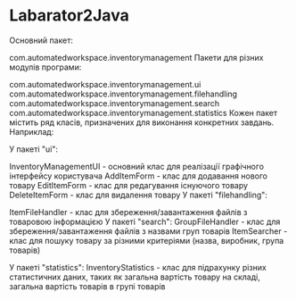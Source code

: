 # Labarator2Java

Основний пакет:

com.automatedworkspace.inventorymanagement
Пакети для різних модулів програми:

com.automatedworkspace.inventorymanagement.ui
com.automatedworkspace.inventorymanagement.filehandling
com.automatedworkspace.inventorymanagement.search
com.automatedworkspace.inventorymanagement.statistics
Кожен пакет містить ряд класів, призначених для виконання конкретних завдань. Наприклад:

У пакеті "ui":

InventoryManagementUI - основний клас для реалізації графічного інтерфейсу користувача
AddItemForm - клас для додавання нового товару
EditItemForm - клас для редагування існуючого товару
DeleteItemForm - клас для видалення товару
У пакеті "filehandling":

ItemFileHandler - клас для збереження/завантаження файлів з товаровою інформацією
У пакеті "search":
GroupFileHandler - клас для збереження/завантаження файлів з назвами груп товарів
ItemSearcher - клас для пошуку товару за різними критеріями (назва, виробник, група товарів)

У пакеті "statistics":
InventoryStatistics - клас для підрахунку різних статистичних даних, таких як загальна вартість товару на складі, загальна вартість товарів в групі товарів
